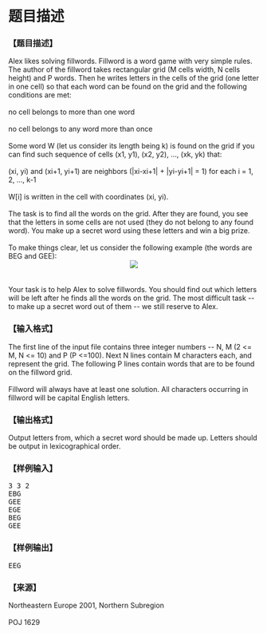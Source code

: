 # 题目描述


<h3>
	【题目描述】
</h3>
<div class="ptx" lang="zh-CN">
	Alex likes solving fillwords. Fillword is a word game with very simple rules. The author of the fillword takes rectangular grid (M cells width, N cells height) and P words. Then he writes letters in the cells of the grid (one letter in one cell) so that each word can be found on the grid and the following conditions are met: <br/>
<br/>
no cell belongs to more than one word <br/>
<br/>
no cell belongs to any word more than once <br/>
<br/>
Some word W (let us consider its length being k) is found on the grid if you can find such sequence of cells (x1, y1), (x2, y2), ..., (xk, yk) that: <br/>
<br/>
(xi, yi) and (xi+1, yi+1) are neighbors (|xi-xi+1| + |yi-yi+1| = 1) for each i = 1, 2, ..., k-1 <br/>
<br/>
W[i] is written in the cell with coordinates (xi, yi). <br/>
<br/>
The task is to find all the words on the grid. After they are found, you see that the letters in some cells are not used (they do not belong to any found word). You make up a secret word using these letters and win a big prize. <br/>
<br/>
To make things clear, let us consider the following example (the words are BEG and GEE): <br/>
	<center>
		<img src="http://www.poj.org/images/1629_1.jpg"/> 
	</center>
<br/>
<br/>
Your task is to help Alex to solve fillwords. You should find out which letters will be left after he finds all the words on the grid. The most difficult task -- to make up a secret word out of them -- we still reserve to Alex.
</div>
<h3>
	【输入格式】
</h3>
<div class="ptx" lang="zh-CN">
	The first line of the input file contains three integer numbers -- N, M (2 &lt;= M, N &lt;= 10) and P (P  &lt;=100). Next N lines contain M characters each, and represent the grid. The following P lines contain words that are to be found on the fillword grid. <br/>
<br/>
Fillword will always have at least one solution. All characters occurring in fillword will be capital English letters. <br/>
</div>
<h3>
	【输出格式】
</h3>
<div class="ptx" lang="zh-CN">
	Output letters from, which a secret word should be made up. Letters should be output in lexicographical order.
</div>
<h3>
	【样例输入】
</h3>
<pre class="sio">3 3 2
EBG
GEE
EGE
BEG
GEE</pre>
<h3>
	【样例输出】
</h3>
<pre class="sio">EEG</pre>
<h3>
	【来源】
</h3>
<p>
	</p><div class="ptx" lang="zh-CN" style="white-space:normal;">
		Northeastern Europe 2001, Northern Subregion
	</div>
<br class="Apple-interchange-newline"/>
POJ 1629
<p></p>
